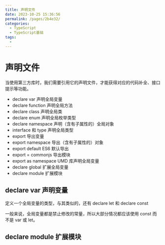 ```yaml
---
title: 声明文件
date: 2023-10-25 15:36:56
permalink: /pages/2b4e32/
categories:
  - TypeScript
  - TypeScript基础
tags:
  -
---
```


# 声明文件

当使用第三方库时，我们需要引用它的声明文件，才能获得对应的代码补全、接口提示等功能。

- declare var 声明全局变量
- declare function 声明全局方法
- declare class 声明全局类
- declare enum 声明全局枚举类型
- declare namespace 声明（含有子属性的）全局对象
- interface 和 type 声明全局类型
- export 导出变量
- export namespace 导出（含有子属性的）对象
- export default ES6 默认导出
- export = commonjs 导出模块
- export as namespace UMD 库声明全局变量
- declare global 扩展全局变量
- declare module 扩展模块

## declare var 声明变量

定义一个全局变量的类型，与其类似的，还有 declare let 和 declare const

一般来说，全局变量都是禁止修改的常量，所以大部分情况都应该使用 const 而不是 var 或 let。

## declare module 扩展模块
